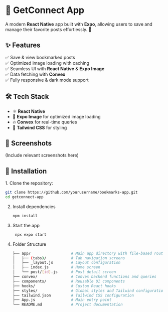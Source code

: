 # 📌 GetConnect App

A modern **React Native** app built with **Expo**, allowing users to save and manage their favorite posts effortlessly. 🚀  

## ✨ Features  
✅ Save & view bookmarked posts  
✅ Optimized image loading with caching  
✅ Seamless UI with **React Native** & **Expo Image**  
✅ Data fetching with **Convex**  
✅ Fully responsive & dark mode support  

## 🛠 Tech Stack  
- ⚛ **React Native**  
- 🎨 **Expo Image** for optimized image loading  
- 🔥 **Convex** for real-time queries  
- 🌈 **Tailwind CSS** for styling  

## 📸 Screenshots  
(Include relevant screenshots here)  

## 🚀 Installation  

1️. Clone the repository:  
```bash
git clone https://github.com/yourusername/bookmarks-app.git
cd getconnect-app
```


2. Install dependencies

   ```bash
   npm install
   ```

3. Start the app

   ```bash
    npx expo start
   ```
4. Folder Structure
   ```bash
   ├── app/                  # Main app directory with file-based routing
   │   ├── (tabs)/           # Tab navigation screens
   │   ├── _layout.js        # Layout configuration
   │   ├── index.js          # Home screen
   │   └── post/[id].js      # Post detail screen
   ├── convex/               # Convex backend functions and queries
   ├── components/           # Reusable UI components
   ├── hooks/                # Custom React hooks
   ├── styles/               # Global styles and Tailwind configuration
   ├── tailwind.json         # Tailwind CSS configuration
   ├── App.js                # Main entry point
   └── README.md             # Project documentation
   ```

